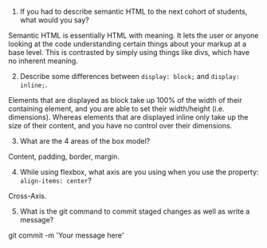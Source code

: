1. If you had to describe semantic HTML to the next cohort of students, what would you say?

Semantic HTML is essentially HTML with meaning.  It lets the user or anyone looking at the code understanding certain things about your markup at a base level.  This is contrasted by simply using things like divs, which have no inherent meaning.

2. Describe some differences between ```display: block;``` and ```display: inline;```.

Elements that are displayed as block take up 100% of the width of their containing element, and you are able to set their width/height (i.e. dimensions).  Whereas elements that are displayed inline only take up the size of their content, and you have no control over their dimensions.

3. What are the 4 areas of the box model?

Content, padding, border, margin.

4. While using flexbox, what axis are you using when you use the property: ```align-items: center```?

Cross-Axis.

5. What is the git command to commit staged changes as well as write a message? 

git commit -m 'Your message here'
